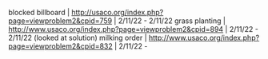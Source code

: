 blocked billboard | http://usaco.org/index.php?page=viewproblem2&cpid=759     | 2/11/22 - 2/11/22
grass planting    | http://www.usaco.org/index.php?page=viewproblem2&cpid=894 | 2/11/22 - 2/11/22 (looked at solution)
milking order     | http://www.usaco.org/index.php?page=viewproblem2&cpid=832 | 2/11/22 -
